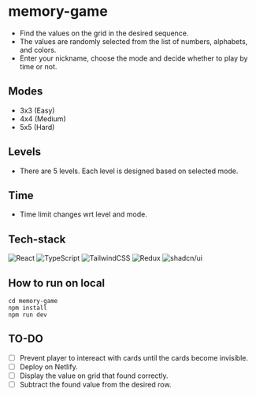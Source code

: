 # memory-game
- Find the values on the grid in the desired sequence.
- The values are randomly selected from the list of numbers, alphabets, and colors.
- Enter your nickname, choose the mode and decide whether to play by time or not.
## Modes
- 3x3 (Easy)
- 4x4 (Medium)
- 5x5 (Hard)
## Levels
- There are 5 levels. Each level is designed based on selected mode.
## Time
- Time limit changes wrt level and mode.
## Tech-stack
![React](https://img.shields.io/badge/react-%2320232a.svg?style=for-the-badge&logo=react&logoColor=%2361DAFB) ![TypeScript](https://img.shields.io/badge/typescript-%23007ACC.svg?style=for-the-badge&logo=typescript&logoColor=white) ![TailwindCSS](https://img.shields.io/badge/tailwindcss-%2338B2AC.svg?style=for-the-badge&logo=tailwind-css&logoColor=white) ![Redux](https://img.shields.io/badge/redux-%23593d88.svg?style=for-the-badge&logo=redux&logoColor=white) ![shadcn/ui](https://avatars.githubusercontent.com/u/139895814?s=48&v=4)
## How to run on local
```
cd memory-game
npm install
npm run dev
```
## TO-DO
- [ ] Prevent player to intereact with cards until the cards become invisible.
- [ ] Deploy on Netlify.
- [ ] Display the value on grid that found correctly.
- [ ] Subtract the found value from the desired row.
